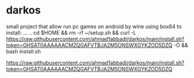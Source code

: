# darkos
small project that allow run pc games on android by wine using box64 
to 
install:
...
..
cd $HOME && rm -rf ~/setup.sh && curl -L https://raw.githubusercontent.com/ahmad1abbadi/darkos/main/install.sh?token=GHSAT0AAAAAACMZQGAFVTBJA2M5ONSWXGYKZOD5DZQ -O && bash install.sh


https://raw.githubusercontent.com/ahmad1abbadi/darkos/main/install.sh?token=GHSAT0AAAAAACMZQGAFVTBJA2M5ONSWXGYKZOD5DZQ
